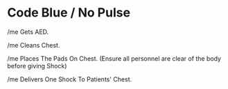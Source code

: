 # Code Blue / No Pulse

/me Gets AED.

/me Cleans Chest.

/me Places The Pads On Chest.  (Ensure all personnel are clear of the body before giving Shock)

/me Delivers One Shock To Patients' Chest.
